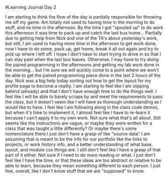 #Learning Journal Day 2

I am starting to think the flow of the day is partially responsible for throwing me off my game.  Am totally not used to having time in the morning to do stuff, and no time in the afternoon.  By the time I got "spooled up" to do work this afternoon it was time to pack up and catch the last bus home... Partially due to getting help from Nick and one of the TA's about yesterday's work, but still, I am used to having more time in the afternoon to get work done, now I have to do some, pack up, get home, break it all out again and try to pick up where I left off.  I hope I don't have to start trying to drive in so that I can stay past when the last bus leaves.  Otherwise, I may have to try doing the paired programming in the afternoons and getting my lab work done in the morning... but I'm sure we will quickly come to a point where we won't be able to get the paired programming piece done in the last 2 hours of the day.
Nick was a big help today sorting out how to get the layout for my profile page to become a reality.  I am starting to feel like I am slipping behind (already) and that I don't have enough time to do the things well.  I feel like I will be able to barely scrape by and meet the requirements to pass the class, but it doesn't seem like I will have as thorough understanding as I would like to have.  I feel like I am following along in the class code demos, but when it's time to implement it, I almost feel like I have to re-learn it because I can't apply it to my own work.  Not sure what that's all about.  Still seems like the instructions are vague, or maybe they were written for a class that was taught a little differently?  Or maybe there's some nomenclature there I just don't have a grasp of like "source data" I am assuming that is meant to be the info for our portfolio like the links to projects, or work history info, and a better understanding of what base, layout, and module css things are.  I still don't feel like I have a grasp of that part of it either.  Not sure if I need to do more reading or what.  I just don't feel like I have the time, or that these ideas are too abstract or relative to be able to learn, because they mean something different to each person.  I just feel, overall, like I don't know stuff that we are "supposed" to know.
